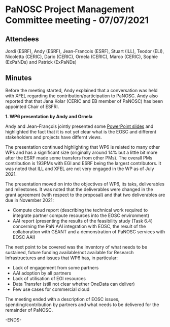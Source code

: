 PaNOSC Project Management Committee meeting - 07/07/2021 
========================================================


Attendees
-------
Jordi (ESRF), Andy (ESRF),  Jean-Francois (ESRF), Stuart (ILL), Teodor (ELI), Nicoletta (CERIC), Dario (CERIC), Ornela (CERIC), Marco (CERIC), Sophie (ExPaNDs) and Patrick (ExPaNDs)

Minutes
-------	

Before the meeting started, Andy explained that a conversation was held with XFEL regarding the contribution/participation to PaNOSC. Andy also reported that that Jana Kolar (CERIC and EB member of PaNOSC) has been appointed Chair of ESFRI.

**1. WP6 presentation by Andy and Ornela**

Andy and Jean-François jointly presented some [PowerPoint slides](https://github.com/panosc-eu/panosc/blob/master/Work%20Packages) and highlighted the fact that it is not yet clear what is the EOSC and different stakeholders and projects have differnt views.

The presentation continued highlighting that WP6 is related to many other WPs and has a significant size (originally around 14% but a little bit more after the ESRF made some transfers from other PMs). The overall PMs contribution is 193PMs with EGI and ESRF being the largest contributors. It was noted that ILL and XFEL are not very engaged in the WP as of July 2021.

The presentation moved on into the objectives of WP6, its taks, deliverables and milestones. It was noted that the deliverables were changed in the grant agreement (with respect to the proposal) and that two deliverables are due in November 2021:
* Compute cloud report (describing the technical work required to integrate partner compute resources into the EOSC environment)
* AAI report (presenting the results of the feasibility study (Task 6.4) concerning the PaN AAI integration with EOSC, the result of the collaboration with GÉANT and a demonstration of PaNOSC services with EOSC AAI) 

The next point to be covered was the inventory of what needs to be sustained, future funding available/not available for Research Infrastructures and issues that WP6 has, in particular:
* Lack of engagement from some partners
* AAI adoption by all partners
* Lack of utilisation of EGI resources
* Data Transfer (still not clear whether OneData can deliver)
* Few use cases for commercial cloud

The meeting ended with a description of EOSC issues, spending/contribution by partners and what needs to be delivered for the remainder of PaNOSC.


-ENDS-
